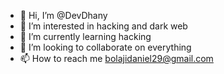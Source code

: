 - 👋 Hi, I’m @DevDhany
- 👀 I’m interested in hacking and dark web
- 🌱 I’m currently learning hacking
- 💞️ I’m looking to collaborate on everything
- 📫 How to reach me bolajidaniel29@gmail.com

<!---
DevDhany/DevDhany is a ✨ special ✨ repository because its `README.md` (this file) appears on your GitHub profile.
You can click the Preview link to take a look at your changes.
--->
